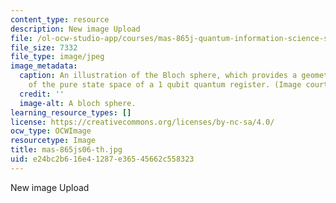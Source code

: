 ```yaml
---
content_type: resource
description: New image Upload
file: /ol-ocw-studio-app/courses/mas-865j-quantum-information-science-spring-2006/e24bc2b616e41287e36545662c558323_mas-865js06-th.jpg
file_size: 7332
file_type: image/jpeg
image_metadata:
  caption: An illustration of the Bloch sphere, which provides a geometrical representation
    of the pure state space of a 1 qubit quantum register. (Image courtesy of [Wikipedia](http://en.wikipedia.org/wiki/Main_Page).)
  credit: ''
  image-alt: A bloch sphere.
learning_resource_types: []
license: https://creativecommons.org/licenses/by-nc-sa/4.0/
ocw_type: OCWImage
resourcetype: Image
title: mas-865js06-th.jpg
uid: e24bc2b6-16e4-1287-e365-45662c558323
---
```

New image Upload